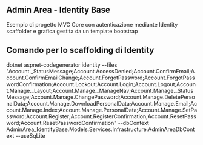 ## Admin Area - Identity Base
Esempio di progetto MVC Core con autenticazione mediante Identity scaffolder e grafica gestita da un template bootstrap


## Comando per lo scaffolding di Identity
dotnet aspnet-codegenerator identity --files "Account._StatusMessage;Account.AccessDenied;Account.ConfirmEmail;Account.ConfirmEmailChange;Account.ForgotPassword;Account.ForgotPasswordConfirmation;Account.Lockout;Account.Login;Account.Logout;Account.Manage._Layout;Account.Manage._ManageNav;Account.Manage._StatusMessage;Account.Manage.ChangePassword;Account.Manage.DeletePersonalData;Account.Manage.DownloadPersonalData;Account.Manage.Email;Account.Manage.Index;Account.Manage.PersonalData;Account.Manage.SetPassword;Account.Register;Account.RegisterConfirmation;Account.ResetPassword;Account.ResetPasswordConfirmation" --dbContext AdminArea_IdentityBase.Models.Services.Infrastructure.AdminAreaDbContext --useSqLite
